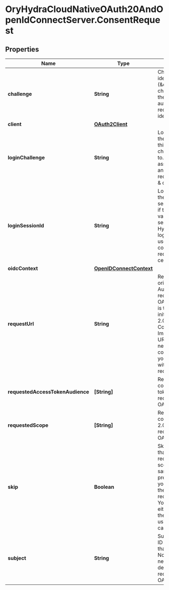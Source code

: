 # OryHydraCloudNativeOAuth20AndOpenIdConnectServer.ConsentRequest

## Properties
Name | Type | Description | Notes
------------ | ------------- | ------------- | -------------
**challenge** | **String** | Challenge is the identifier (\&quot;authorization challenge\&quot;) of the consent authorization request. It is used to identify the session. | [optional] 
**client** | [**OAuth2Client**](OAuth2Client.md) |  | [optional] 
**loginChallenge** | **String** | LoginChallenge is the login challenge this consent challenge belongs to. It can be used to associate a login and consent request in the login &amp; consent app. | [optional] 
**loginSessionId** | **String** | LoginSessionID is the authentication session ID. It is set if the browser had a valid authentication session at ORY Hydra during the login flow. It can be used to associate consecutive login requests by a certain user. | [optional] 
**oidcContext** | [**OpenIDConnectContext**](OpenIDConnectContext.md) |  | [optional] 
**requestUrl** | **String** | RequestURL is the original OAuth 2.0 Authorization URL requested by the OAuth 2.0 client. It is the URL which initiates the OAuth 2.0 Authorization Code or OAuth 2.0 Implicit flow. This URL is typically not needed, but might come in handy if you want to deal with additional request parameters. | [optional] 
**requestedAccessTokenAudience** | **[String]** | RequestedScope contains the access token audience as requested by the OAuth 2.0 Client. | [optional] 
**requestedScope** | **[String]** | RequestedScope contains the OAuth 2.0 Scope requested by the OAuth 2.0 Client. | [optional] 
**skip** | **Boolean** | Skip, if true, implies that the client has requested the same scopes from the same user previously. If true, you must not ask the user to grant the requested scopes. You must however either allow or deny the consent request using the usual API call. | [optional] 
**subject** | **String** | Subject is the user ID of the end-user that authenticated. Now, that end user needs to grant or deny the scope requested by the OAuth 2.0 client. | [optional] 


